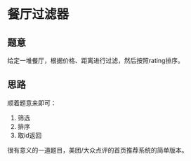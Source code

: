 # 餐厅过滤器

## 题意

给定一堆餐厅，根据价格、距离进行过滤，然后按照rating排序。

## 思路

顺着题意来即可：

1. 筛选
1. 排序
1. 取id返回

很有意义的一道题目，美团/大众点评的首页推荐系统的简单版本。
